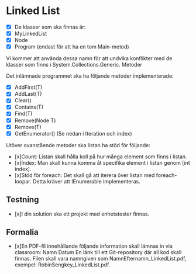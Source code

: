# Linked List

- [x] De klasser som ska finnas är:
- [x] MyLinkedList<T>
- [x] Node<T>
- [x] Program (endast för att ha en tom Main-metod)
  
Vi kommer att använda dessa namn för att undvika konflikter med de klasser som finns i System.Collections.Generic. 
Metoder

Det inlämnade programmet ska ha följande metoder implementerade:

- [x] AddFirst(T)
- [x] AddLast(T)
- [x] Clear()
- [x] Contains(T)
- [x] Find(T)
- [x] Remove(Node T)
- [x] Remove(T)
- [x] GetEnumerator() (Se nedan i Iteration och index)

Utöver ovanstående metoder ska listan ha stöd för följande:

- [x]Count: Listan skall hålla koll på hur många element som finns i listan.
- [x]Index: Man skall kunna komma åt specifika element i listan genom [int index]. 
- [x]Stöd för foreach: Det skall gå att iterera över listan med foreach-loopar. Detta kräver att IEnumerable implementeras.

## Testning
 - [x]I din solution ska ett projekt med enhetstester finnas. 
 
## Formalia
 - [x]En PDF-fil innehållande följande information skall lämnas in via classroom: 
Namn
Datum
En länk till ett Git-repository där all kod skall finnas.
Filen skall vara namngiven som NamnEfternamn_LinkedList.pdf, exempel: RobinSengkey_LinkedList.pdf.


